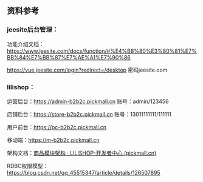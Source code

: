 ## 资料参考

### jeesite后台管理：

功能介绍文档：https://www.jeesite.com/docs/function/#%E4%B8%80%E3%80%81%E7%BB%84%E7%BB%87%E7%AE%A1%E7%90%86

https://vue.jeesite.com/login?redirect=/desktop 密码jeesite.com

### lilishop：

运营后台：https://admin-b2b2c.pickmall.cn 账号：admin/123456

店铺后台：https://store-b2b2c.pickmall.cn 账号：13011111111/111111

用户前台：https://pc-b2b2c.pickmall.cn

移动端：https://m-b2b2c.pickmall.cn

架构文档：[商品模块架构 · LILISHOP-开发者中心 (pickmall.cn)](https://docs.pickmall.cn/architecture/商品模块架构.html)

RDBC权限模型：https://blog.csdn.net/qq_45515347/article/details/126507895

